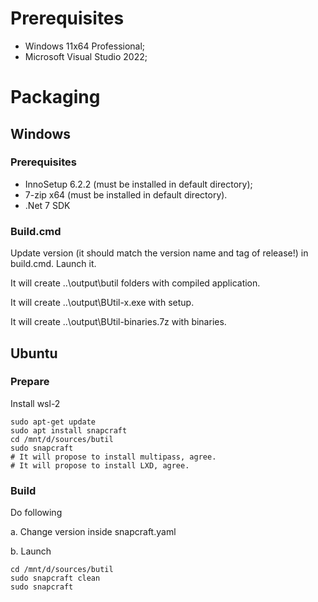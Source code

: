 # Prerequisites

- Windows 11x64 Professional;
- Microsoft Visual Studio 2022;

# Packaging

## Windows

### Prerequisites

- InnoSetup 6.2.2 (must be installed in default directory);
- 7-zip x64 (must be installed in default directory).
- .Net 7 SDK

### Build.cmd

Update version (it should match the version name and tag of release!) in build.cmd. Launch it.

It will create ..\output\butil folders with compiled application.

It will create ..\output\BUtil-x.exe with setup.

It will create ..\output\BUtil-binaries.7z with binaries.

## Ubuntu

### Prepare

Install wsl-2

```
sudo apt-get update
sudo apt install snapcraft
cd /mnt/d/sources/butil
sudo snapcraft
# It will propose to install multipass, agree.
# It will propose to install LXD, agree.
```

### Build

Do following

a. Change version inside snapcraft.yaml

b. Launch

```
cd /mnt/d/sources/butil
sudo snapcraft clean
sudo snapcraft

```
